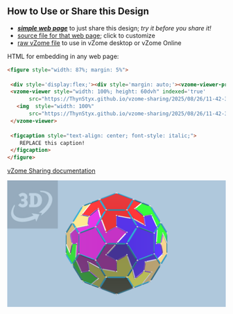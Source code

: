 
## How to Use or Share this Design

 - [***simple web page***](<https://ThynStyx.github.io/vzome-sharing/2025/08/26/11-42-36-Puma-and-standard-balls/>) to just share this design; *try it before you share it!*
 - [source file for that web page](<https://github.com/ThynStyx/vzome-sharing/edit/main/2025/08/26/11-42-36-Puma-and-standard-balls/index.md>); click to customize
 - [raw vZome file](<https://raw.githubusercontent.com/ThynStyx/vzome-sharing/main/2025/08/26/11-42-36-Puma-and-standard-balls/Puma-and-standard-balls.vZome>) to use in vZome desktop or vZome Online
 
 HTML for embedding in any web page:
 ```html
<figure style="width: 87%; margin: 5%">
  
  <div style='display:flex;'><div style='margin: auto;'><vzome-viewer-previous load-camera='true' label='prev step'></vzome-viewer-previous><vzome-viewer-next load-camera='true' label='next step'></vzome-viewer-next></div></div>
  <vzome-viewer style="width: 100%; height: 60dvh" indexed='true'
        src="https://ThynStyx.github.io/vzome-sharing/2025/08/26/11-42-36-Puma-and-standard-balls/Puma-and-standard-balls.vZome" >
    <img  style="width: 100%"
        src="https://ThynStyx.github.io/vzome-sharing/2025/08/26/11-42-36-Puma-and-standard-balls/Puma-and-standard-balls.png" >
  </vzome-viewer>

  <figcaption style="text-align: center; font-style: italic;">
     REPLACE this caption!
  </figcaption>
</figure>

 ```

[vZome Sharing documentation](https://vzome.github.io/vzome/sharing.html#how-it-works)

![Image](<Puma-and-standard-balls.png>)

